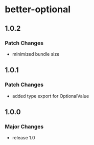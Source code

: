 # better-optional

## 1.0.2

### Patch Changes

- minimized bundle size

## 1.0.1

### Patch Changes

- added type export for OptionalValue

## 1.0.0

### Major Changes

- release 1.0

